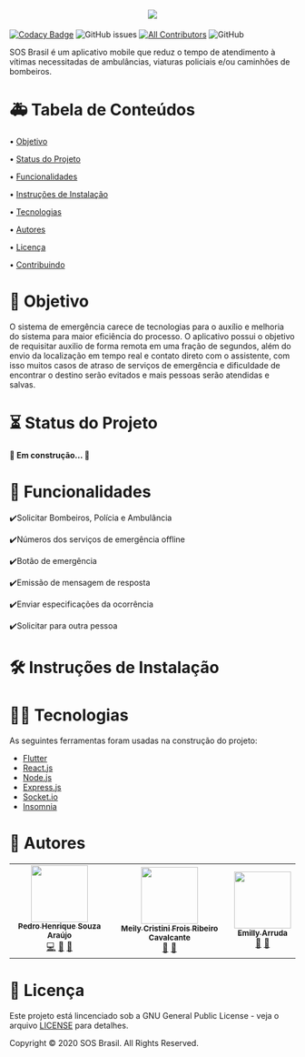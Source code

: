 <h1 align="center">
	<img src="https://imgur.com/jhFINiM.png"/>
</h1>

<!-- ALL-CONTRIBUTORS-BADGE:START - Do not remove or modify this section -->
[![Codacy Badge](https://api.codacy.com/project/badge/Grade/007d3a0507b745889d87aaaf203b7fef)](https://app.codacy.com/gh/Ph-FMM/S.O.S-Flutter-TCC?utm_source=github.com&utm_medium=referral&utm_content=Ph-FMM/S.O.S-Flutter-TCC&utm_campaign=Badge_Grade_Settings)
![GitHub issues](https://img.shields.io/github/issues/Ph-FMM/SOS-Brasil)
[![All Contributors](https://img.shields.io/badge/all_contributors-3-orange.svg?style=flat-square)](#contributors-)
![GitHub](https://img.shields.io/github/license/Ph-FMM/SOS-Brasil)
<!-- ALL-CONTRIBUTORS-BADGE:END -->

SOS Brasil é um aplicativo mobile que reduz o tempo de atendimento à vítimas necessitadas de ambulâncias, viaturas policiais e/ou caminhões de bombeiros.

<h1>🚑 Tabela de Conteúdos</h1>

<p>• <a href="#objetivo">Objetivo</a></p>
<p>• <a href="#status">Status do Projeto</a></p>
<p>• <a href="#funcionalidades">Funcionalidades</a></p>
<p>• <a href="#instrucoes">Instruções de Instalação</a></p>
<p>• <a href="#tecnologias">Tecnologias</a></p>
<p>• <a href="#autores">Autores</a></p>
<p>• <a href="#licenca">Licença</a></p>
<p>• <a href="#contribuindo">Contribuindo</a>

<h1 id="objetivo">🚓 Objetivo</h1>

<p> O sistema de emergência carece de tecnologias para o auxílio e melhoria do sistema para maior eficiência do processo. O aplicativo possui o objetivo de requisitar auxilio  de forma remota em uma fração de segundos, além do envio da localização em tempo real e contato direto com o assistente, com isso muitos casos de atraso de serviços de emergência e dificuldade de encontrar o destino serão evitados e mais pessoas serão atendidas e salvas.</p>

<h1 id="status">⏳ Status do Projeto</h1>

<h4> 
	🚧 Em construção...  🚧
</h4>

<h1 id="funcionalidades">🚒 Funcionalidades</h1>

<p>✔️Solicitar Bombeiros, Polícia e Ambulância</p>
<p>✔️Números dos serviços de emergência offline</p>
<p>✔️Botão de emergência</p>
<p>✔️Emissão de mensagem de resposta</p>
<p>✔️Enviar especificações da ocorrência</p>
<p>✔️Solicitar para outra pessoa</p>

<h1 id="instrucoes">🛠️ Instruções de Instalação</h1>

<h1 id="tecnologias">👨‍💻 Tecnologias</h1>

<p>As seguintes ferramentas foram usadas na construção do projeto:</p>

<ul>
<li><a href="https://flutter.dev/">Flutter</a></li>
<li><a href="https://pt-br.reactjs.org/">React.js</a></li>
<li><a href="https://nodejs.org/en/">Node.js</a></li>
<li><a href="https://expressjs.com/pt-br/">Express.js</a></li>
<li><a href="https://socket.io/">Socket.io</a></li>
<li><a href="https://insomnia.rest/">Insomnia</a></li>
</ul>

<h1 id="autores">👥 Autores</h1>
<!--Obrigado a essas pessoas maravilhosas:-->

<!-- ALL-CONTRIBUTORS-LIST:START - Do not remove or modify this section -->
<!-- prettier-ignore-start -->
<!-- markdownlint-disable -->
<table>
  <tr>
    <td align="center"><a href="https://www.linkedin.com/in/pedroharaujo1952/"><img src="https://avatars2.githubusercontent.com/u/38022427?v=4" width="100px;" alt=""/><br /><sub><b>Pedro Henrique Souza Araújo</b></sub></a><br /><a href="https://github.com/Ph-FMM/S.O.S-Flutter-TCC/commits?author=Ph-FMM" title="Code">💻</a> <a href="#design-Ph-FMM" title="Design">🎨</a> <a href="#projectManagement-Ph-FMM" title="Project Management">📆</a></td>
    <td align="center"><a href="https://github.com/Mei-Cavalcante"><img src="https://avatars3.githubusercontent.com/u/60802498?v=4" width="100px;" alt=""/><br /><sub><b>Meily Cristini Frois Ribeiro Cavalcante</b></sub></a><br /><a href="#design-Mei-Cavalcante" title="Design">🎨</a> <a href="https://github.com/Ph-FMM/S.O.S-Flutter-TCC/commits?author=Mei-Cavalcante" title="Documentation">📖</a></td>
    <td align="center"><a href="https://github.com/EmillyArruda"><img src="https://avatars1.githubusercontent.com/u/65552749?v=4" width="100px;" alt=""/><br /><sub><b>Emilly Arruda</b></sub></a><br /><a href="#design-EmillyArruda" title="Design">🎨</a> <a href="https://github.com/Ph-FMM/S.O.S-Flutter-TCC/commits?author=EmillyArruda" title="Documentation">📖</a></td>
  </tr>
</table>

<!-- markdownlint-enable -->
<!-- prettier-ignore-end -->
<!-- ALL-CONTRIBUTORS-LIST:END -->

<h1 id="licenca">📜 Licença</h1>

<p>Este projeto está lincenciado sob a GNU General Public License - veja o arquivo <a href="LICENSE">LICENSE</a> para detalhes.</p>
<!--See  [LICENSE](https://github.com/Ph-FMM/S.O.S-Flutter-TCC/blob/master/LICENSE).-->
<p>Copyright © 2020 SOS Brasil. All Rights Reserved.</p>
